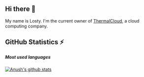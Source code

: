 ## Hi there 👋

My name is Losty. I'm the current owner of [ThermalCloud](https://thermalcloud.site), a cloud computing company.

## GitHub Statistics ⚡

##### Most used languages
[![Anush's github stats](https://github-readme-stats.vercel.app/api/top-langs/?username=lostdude01&layout=compact&hide_border=true&theme=dark)](https://github.com/lostdude01/github-readme-stats)
